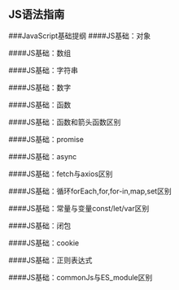 ## JS语法指南

###JavaScript基础提纲
####JS基础：对象

####JS基础：数组

####JS基础：字符串

####JS基础：数字

####JS基础：函数

####JS基础：函数和箭头函数区别

####JS基础：promise

####JS基础：async

####JS基础：fetch与axios区别

####JS基础：循环forEach,for,for-in,map,set区别

####JS基础：常量与变量const/let/var区别

####JS基础：闭包

####JS基础：cookie

####JS基础：正则表达式

####JS基础：commonJs与ES_module区别